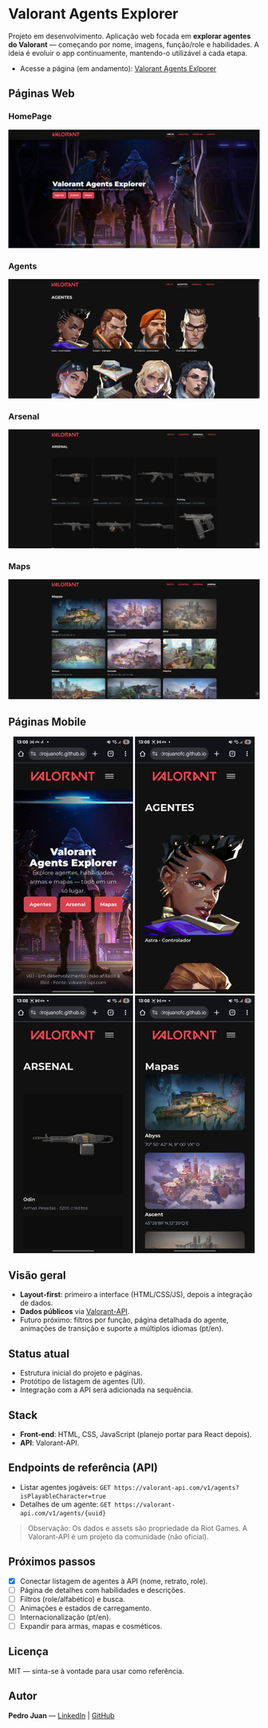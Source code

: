 # Valorant Agents Explorer

Projeto em desenvolvimento.
Aplicação web focada em **explorar agentes do Valorant** — começando por nome, imagens, função/role e habilidades. 
A ideia é evoluir o app continuamente, mantendo-o utilizável a cada etapa.

- Acesse a página (em andamento): [Valorant Agents Exlporer](https://pedrojuanofc.github.io/valorant-agents-explorer/)

## Páginas Web
### HomePage
![Homepage do Valorant Agents Explorer](assets/screenshots/homepage.png) 

### Agents
![AgentsPage do Valorant Agents Explorer](assets/screenshots/agentspage.png)

### Arsenal
![ArsenalPage do Valorant Agents Explorer](assets/screenshots/arsenalpage.png)

### Maps
![MapsPage do Valorant Agents Explorer](assets/screenshots/mapspage.png)

## Páginas Mobile
<p align="center">
  <img src="assets/screenshots/homemobilepage.jpg" alt="Home (mobile)" width="240">
  <img src="assets/screenshots/agentsmobilepage.jpg" alt="Agents (mobile)" width="240">
  <img src="assets/screenshots/arsenalmobilepage.jpg" alt="Arsenal (mobile)" width="240">
  <img src="assets/screenshots/mapsmobilepage.jpg" alt="Maps (mobile)" width="240">
</p>



## Visão geral
- **Layout-first**: primeiro a interface (HTML/CSS/JS), depois a integração de dados.
- **Dados públicos** via [Valorant-API](https://valorant-api.com/).
- Futuro próximo: filtros por função, página detalhada do agente, animações de transição e suporte a múltiplos idiomas (pt/en).

## Status atual
- Estrutura inicial do projeto e páginas.
- Protótipo de listagem de agentes (UI).
- Integração com a API será adicionada na sequência.

## Stack
- **Front-end**: HTML, CSS, JavaScript (planejo portar para React depois).
- **API**: Valorant-API.

## Endpoints de referência (API)
- Listar agentes jogáveis: `GET https://valorant-api.com/v1/agents?isPlayableCharacter=true`
- Detalhes de um agente: `GET https://valorant-api.com/v1/agents/{uuid}`

> Observação: Os dados e assets são propriedade da Riot Games. A Valorant-API é um projeto da comunidade (não oficial).


## Próximos passos
- [x] Conectar listagem de agentes à API (nome, retrato, role).
- [ ] Página de detalhes com habilidades e descrições.
- [ ] Filtros (role/alfabético) e busca.
- [ ] Animações e estados de carregamento.
- [ ] Internacionalização (pt/en).
- [ ] Expandir para armas, mapas e cosméticos.

## Licença
MIT — sinta-se à vontade para usar como referência.

## Autor
**Pedro Juan** — [LinkedIn](https://www.linkedin.com/in/pedro-juan-ferreira-saraiva/) | [GitHub](https://github.com/PedroJuanOfc)
